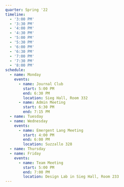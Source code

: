 ```yaml
---
quarter: Spring '22
timeline:
  - '3:00 PM'
  - '3:30 PM'
  - '4:00 PM'
  - '4:30 PM'
  - '5:00 PM'
  - '5:30 PM'
  - '6:00 PM'
  - '6:30 PM'
  - '7:00 PM'
  - '7:30 PM'
  - '8:00 PM'
schedule:
  - name: Monday
    events:
      - name: Journal Club
        start: 5:00 PM
        end: 6:30 PM
        location: Sieg Hall, Room 332
      - name: Admin Meeting
        start: 6:30 PM
        end: 7:15 PM
  - name: Tuesday
  - name: Wednesday
    events:
      - name: Emergent Lang Meeting
        start: 4:00 PM
        end: 6:00 PM
        location: Suzzallo 328
  - name: Thursday
  - name: Friday
    events:
      - name: Team Meeting
        start: 5:00 PM
        end: 7:00 PM
        location: Design Lab in Sieg Hall, Room 233
---
```

